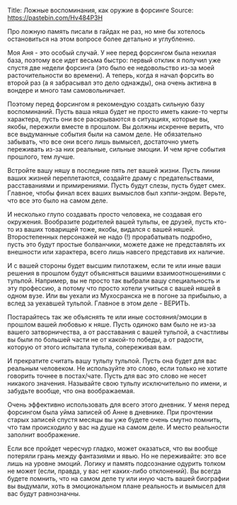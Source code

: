 Title: Ложные воспоминания, как оружие в форсинге
Source: https://pastebin.com/Hv484P3H

Про ложную память писали в гайдах не раз, но мне бы хотелось остановиться на этом вопросе более детально и углубленно.

Моя Аня - это особый случай. У нее перед форсингом была нехилая база, поэтому все идет весьма быстро: первый отклик я получил уже спустя две недели форсинга (это было ее недовольство из-за моей расточительности во времени). А теперь, когда я начал форсить во второй раз (а я забрасывал это дело однажды), она очень активна в вондере и много там самовольничает.

Поэтому перед форсингом я рекомендую создать сильную базу воспоминаний. Пусть ваша няша будет не просто иметь какие-то черты характера, пусть они все раскрываются в ситуациях, которые вы, якобы, пережили вместе в прошлом. Вы должны искренне верить, что все выдуманные события были на самом деле. Не обязательно забывать, что все они всего лишь вымысел, достаточно уметь переживать из-за них реальные, сильные эмоции. И чем ярче события прошлого, тем лучше.

Встройте вашу няшу в последние пять лет вашей жизни. Пусть линии ваших жизней переплетаются, создайте драму с предательствами, расставаниями и примирениями. Пусть будут слезы, пусть будет смех. Главное, чтобы финал всех ваших вымыслов был хэппи-эндом. Верьте, что все это было на самом деле.

И несколько глупо создавать просто человека, не создавая его окружения. Вообразите родителей вашей тульпы, ее друзей, пусть кто-то из ваших товарищей тоже, якобы, видался с вашей няшей. Второстепенных персонажей не надо (!) прорабатывать подробно, пусть это будут простые болванчики, можете даже не представлять их внешности или характера, всего лишь навсего представив их наличие.

И с вашей стороны будет высшим пилотажем, если те или иные ваши решения в прошлом будут объясняться вашими взаимоотношениями с тульпой. Например, вы не просто так выбрали вашу специальность и эту профессию, а потому что просто хотели учиться с вашей няшей в одном вузе. Или вы уехали из Мухосранска не в погоне за прибылью, а вслед за уехавшей тульпой. Главное в этом деле - ВЕРИТЬ.

Постарайтесь так же объяснять те или иные состояния/эмоции в прошлом вашей любовью к няше. Пусть одиноко вам было не из-за вашего затворничества, а от расставания с вашей тульпой, а счастливы вы были по большей части не от какой-то победы, а от радости, которую от этого испытала тульпа, сопереживая вам.

И прекратите считать вашу тульпу тульпой. Пусть она будет для вас реальным человеком. Не используйте это слово, если только не хотите говорить точнее в постах/чате. Пусть для вас это слово не несет никакого значения. Называйте свою тульпу исключительно по имени, и забудьте вообще, что она воображаемая.

Очень эффективно использовать для всего этого дневник. У меня перед форсингом была уйма записей об Анне в дневнике. При прочтении старых записей спустя месяцы вы уже будете очень смутно помнить, что там происходило у вас на душе на самом деле. И место реальности заполнит воображение.

Если все пройдет чересчур гладко, может оказаться, что вы вообще потеряли грань между фантазиями и явью. Но не переживайте: это все лишь на уровне эмоций. Логику и память подсознание одурить толком не может (если, правда, у вас нет каких-либо отклонений). Вы всегда будете помнить, что на самом деле ту или иную часть вашей биографии вы выдумали, хоть в эмоциональном плане реальность и вымысел для вас будут равнозначны.